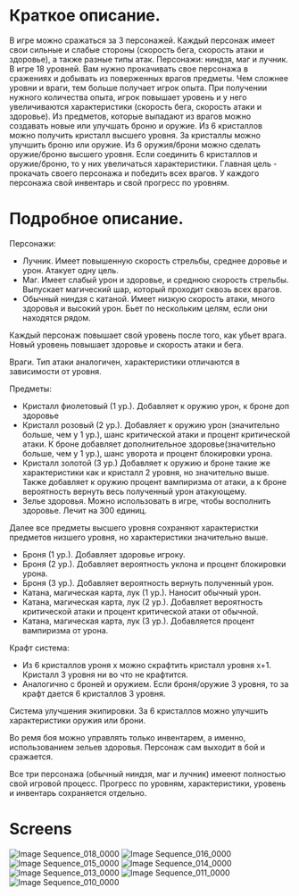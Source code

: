 # Краткое описание.

В игре можно сражаться за 3 персонажей. Каждый персонаж имеет свои сильные и слабые стороны (скорость бега, скорость атаки и здоровье), а также разные типы атак. Персонажи: ниндзя, маг и лучник. 
В игре 18 уровней. Вам нужно прокачивать свое персонажа в сражениях и добывать из поверженных врагов предметы. Чем сложнее уровни и враги, тем больше получает игрок опыта. При получении нужного количества опыта, игрок повышает уровень и у него увеличиваются характеристики (скорость бега, скорость атаки и здоровье). Из предметов, которые выпадают из врагов можно создавать новые или улучшать броню и оружие. Из 6 кристаллов можно получить кристалл высшего уровня. За кристаллы можно улучшить броню или оружие. Из 6 оружия/брони можно сделать оружие/броню высшего уровня. Если соединить 6 кристаллов и оружие/броню, то у них увеличаться характеристики.
Главная цель - прокачать своего персонажа и победить всех врагов. У каждого персонажа свой инвентарь и свой прогресс по уровням.

# Подробное описание.

Персонажи: 

* Лучник. Имеет повышенную скорость стрельбы, среднее доровье и урон. Атакует одну цель.
* Маг. Имеет слабый урон и здоровье, и среднюю скорость стрельбы. Выпускает магический шар, который проходит сквозь всех врагов.
* Обычный ниндзя с катаной. Имеет низкую скорость атаки, много здоровья и высокий урон. Бьет по нескольким целям, если они находятся рядом.

Каждый персонаж повышает свой уровень после того, как убьет врага. Новый уровень повышает здоровье  и скорость атаки и бега.

Враги. Тип атаки аналогичен, характеристики отличаются в зависимости от уровня.

Предметы:

* Кристалл фиолетовый (1 ур.). Добавляет к оружию урон, к броне доп здоровье
* Кристалл розовый (2 ур.). Добавляет к оружию урон (значительно больше, чем у 1 ур.), шанс критической атаки и процент критической атаки. К броне добавляет дополнительное здоровье(значительно больше, чем у 1 ур.), шанс уворота и процент блокировки урона.
* Кристалл золотой (3 ур.) Добавляет к оружию и броне такие же характеристики как и кристалл 2 уровня, но значительно выше. Также добавляет к оружию процент вампиризма от атаки, а к броне вероятность вернуть весь полученный урон атакующему.
* Зелье здоровья. Можно использовать в игре, чтобы восполнить здоровье. Лечит на 300 единиц.

Далее все предметы высшего уровня сохраняют характеристки предметов низшего уровня, но характеристики значительно выше.

* Броня (1 ур.). Добавляет здоровье игроку.
* Броня (2 ур.). Добавляет вероятность уклона и процент блокировки урона.
* Броня (3 ур.). Добавляет вероятность вернуть полученный урон.
* Катана, магическая карта, лук (1 ур.). Наносит обычный урон.
* Катана, магическая карта, лук (2 ур.). Добавляет вероятность критической атаки и процент критической атаки от обычной.
* Катана, магическая карта, лук (3 ур.). Добавляется процент вампиризма от урона.

Крафт система:

* Из 6 кристаллов уроня x можно скрафтить кристалл уровня x+1. Кристалл 3 уровня ни во что не крафтится.
* Аналогично с броней и оружием. Если броня/оружие 3 уровня, то за крафт дается 6 кристаллов 3 уровня.

Система улучшения экипировки. За 6 кристаллов можно улучшить характеристики оружия или брони. 

Во ремя боя можно управлять только инвентарем, а именно, использованием зельев здоровья. Персонаж сам выходит в бой и сражается. 

Все три персонажа (обычный ниндзя, маг и лучник) имееют полностью свой игровой процесс. Прогресс по уровням, характеристики, уровень и инвентарь сохраняется отдельно. 

# Screens
![Image Sequence_018_0000](https://github.com/user-attachments/assets/b339e419-4d26-4efb-8b03-b40fee5287ef)
![Image Sequence_016_0000](https://github.com/user-attachments/assets/d8c8213f-7b35-478b-8796-87c72b95812b)
![Image Sequence_015_0000](https://github.com/user-attachments/assets/f0c53495-7233-4ab0-a445-00d16c06d0a7)
![Image Sequence_014_0000](https://github.com/user-attachments/assets/69e5dbf5-5969-401d-9eee-4eb7b3291589)
![Image Sequence_013_0000](https://github.com/user-attachments/assets/00af5757-0f6a-41fd-a296-afb8fe43513a)
![Image Sequence_011_0000](https://github.com/user-attachments/assets/0b807678-f084-4d94-8558-77c241253c49)
![Image Sequence_010_0000](https://github.com/user-attachments/assets/65523536-b476-4995-9b76-e36948cc91f2)
